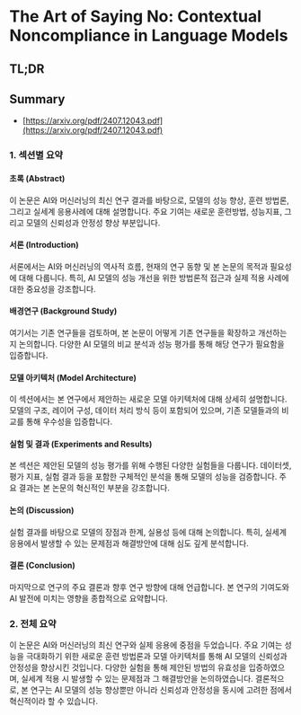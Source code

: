 # The Art of Saying No: Contextual Noncompliance in Language Models
## TL;DR
## Summary
- [https://arxiv.org/pdf/2407.12043.pdf](https://arxiv.org/pdf/2407.12043.pdf)

### 1. 섹션별 요약

#### 초록 (Abstract)
이 논문은 AI와 머신러닝의 최신 연구 결과를 바탕으로, 모델의 성능 향상, 훈련 방법론, 그리고 실세계 응용사례에 대해 설명합니다. 주요 기여는 새로운 훈련방법, 성능지표, 그리고 모델의 신뢰성과 안정성 향상 부분입니다.

#### 서론 (Introduction)
서론에서는 AI와 머신러닝의 역사적 흐름, 현재의 연구 동향 및 본 논문의 목적과 필요성에 대해 다룹니다. 특히, AI 모델의 성능 개선을 위한 방법론적 접근과 실제 적용 사례에 대한 중요성을 강조합니다.

#### 배경연구 (Background Study)
여기서는 기존 연구들을 검토하며, 본 논문이 어떻게 기존 연구들을 확장하고 개선하는지 논의합니다. 다양한 AI 모델의 비교 분석과 성능 평가를 통해 해당 연구가 필요함을 입증합니다.

#### 모델 아키텍처 (Model Architecture)
이 섹션에서는 본 연구에서 제안하는 새로운 모델 아키텍처에 대해 상세히 설명합니다. 모델의 구조, 레이어 구성, 데이터 처리 방식 등이 포함되어 있으며, 기존 모델들과의 비교를 통해 우수성을 입증합니다.

#### 실험 및 결과 (Experiments and Results)
본 섹션은 제안된 모델의 성능 평가를 위해 수행된 다양한 실험들을 다룹니다. 데이터셋, 평가 지표, 실험 결과 등을 포함한 구체적인 분석을 통해 모델의 성능을 검증합니다. 주요 결과는 본 논문의 혁신적인 부분을 강조합니다.

#### 논의 (Discussion)
실험 결과를 바탕으로 모델의 장점과 한계, 실용성 등에 대해 논의합니다. 특히, 실세계 응용에서 발생할 수 있는 문제점과 해결방안에 대해 심도 깊게 분석합니다.

#### 결론 (Conclusion)
마지막으로 연구의 주요 결론과 향후 연구 방향에 대해 언급합니다. 본 연구의 기여도와 AI 발전에 미치는 영향을 종합적으로 요약합니다.

### 2. 전체 요약
이 논문은 AI와 머신러닝의 최신 연구와 실제 응용에 중점을 두었습니다. 주요 기여는 성능을 극대화하기 위한 새로운 훈련 방법론과 모델 아키텍처를 통해 AI 모델의 신뢰성과 안정성을 향상시킨 것입니다. 다양한 실험을 통해 제안된 방법의 유효성을 입증하였으며, 실세계 적용 시 발생할 수 있는 문제점과 그 해결방안을 논의하였습니다. 결론적으로, 본 연구는 AI 모델의 성능 향상뿐만 아니라 신뢰성과 안정성을 동시에 고려한 점에서 혁신적이라 할 수 있습니다.